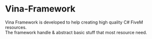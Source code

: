 # Vina-Framework
Vina Framework is developed to help creating high quality C# FiveM resources.  
The framework handle &amp; abstract basic stuff that most resource need.  
